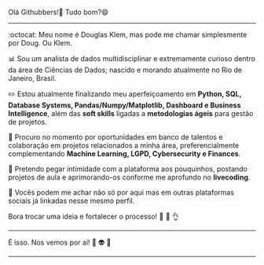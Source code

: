 Olá Githubbers!👋 Tudo bom?😄
****************************

:octocat:  Meu nome é Douglas Klem, mas pode me chamar simplesmente por Doug. Ou Klem.

:bar_chart:  Sou um analista de dados multidisciplinar e extremamente curioso dentro da área de Ciências de Dados; nascido e morando atualmente no Rio de Janeiro, Brasil. 

:pencil2: Estou atualmente finalizando meu aperfeiçoamento em **Python, SQL, Database Systems, Pandas/Numpy/Matplotlib, Dashboard e Business Intelligence**, além das **soft skills** ligadas a **metodologias ágeis** para gestão de projetos.

👯 Procuro no momento por oportunidades em banco de talentos e colaboração em projetos relacionados a minha área, preferencialmente complementando **Machine Learning, LGPD, Cybersecurity e Finances**.

🌱 Pretendo pegar intimidade com a plataforma aos pouquinhos, postando projetos de aula e aprimorando-os conforme me aprofundo no **livecoding**.

:mag_right: Vocês podem me achar não só por aqui mas em outras plataformas sociais já linkadas nesse mesmo perfil. 

Bora trocar uma ideia e fortalecer o processo! :muscle: :nail_care: :ok_hand:

*************************
É isso. Nos vemos por aí! 👾 👽 💖 
*************************

